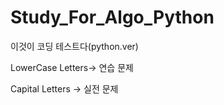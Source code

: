 # Study_For_Algo_Python
이것이 코딩 테스트다(python.ver) 

LowerCase Letters-> 연습 문제

Capital Letters -> 실전 문제
